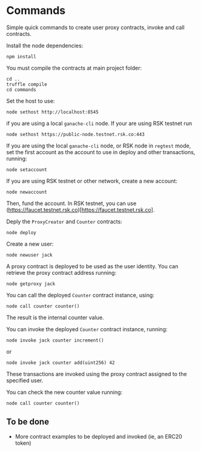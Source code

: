 # Commands

Simple quick commands to create user proxy contracts, invoke and call contracts.

Install the node dependencies:

```
npm install
```

You must compile the contracts at main project folder:

```
cd ..
truffle compile
cd commands
```

Set the host to use:

```
node sethost http://localhost:8545
```

if you are using a local `ganache-cli` node. If your are using RSK testnet
run
```
node sethost https://public-node.testnet.rsk.co:443
```
 
If you are using the local `ganache-cli` node, or RSK node in `regtest` mode, set the first account as
the account to use in deploy and other transactions, running:

```
node setaccount
```

If you are using RSK testnet or other network, create a new account:
```
node newaccount
```

Then, fund the account. In RSK testnet, you can use (https://faucet.testnet.rsk.co)[https://faucet.testnet.rsk.co].

Deply the `ProxyCreator` and `Counter` contracts:

```
node deploy
```

Create a new user:

```
node newuser jack
```

A proxy contract is deployed to be used as the user identity. You can retrieve
the proxy contract address running:

```
node getproxy jack
```

You can call the deployed `Counter` contract instance, using:

```
node call counter counter()
```
The result is the internal counter value.

You can invoke the deployed `Counter` contract instance, running:

```
node invoke jack counter increment()
```
or
```
node invoke jack counter add(uint256) 42
```

These transactions are invoked using the proxy contract assigned to the
specified user.

You can check the new counter value running:
```
node call counter counter()
```


## To be done

- More contract examples to be deployed and invoked (ie, an ERC20 token)



